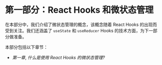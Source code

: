 # 第一部分：React Hooks 和微状态管理

在本部分中，我们介绍了微状态管理的概念，该概念随着 React Hooks 的出现而受到关注。我们还涵盖了 `useState` 和 `useReducer` Hooks 的技术方面，为下一部分做准备。

本部分包括以下章节：

+   *第一章*, *什么是使用 React Hooks 的微状态管理?*
